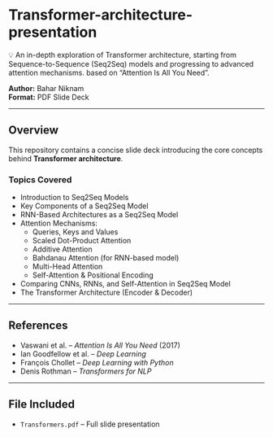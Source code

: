 # Transformer-architecture-presentation
💡 An in-depth exploration of Transformer architecture, starting from Sequence-to-Sequence (Seq2Seq) models and progressing to advanced attention mechanisms. based on “Attention Is All You Need”. 

**Author:** Bahar Niknam  
**Format:** PDF Slide Deck  

---

## Overview

This repository contains a concise slide deck introducing the core concepts behind **Transformer architecture**. 

### Topics Covered

- Introduction to Seq2Seq Models  
- Key Components of a Seq2Seq Model  
- RNN-Based Architectures as a Seq2Seq Model
- Attention Mechanisms:
  - Queries, Keys and Values  
  - Scaled Dot-Product Attention  
  - Additive Attention  
  - Bahdanau Attention (for RNN-based model)  
  - Multi-Head Attention  
  - Self-Attention & Positional Encoding
- Comparing CNNs, RNNs, and Self-Attention in Seq2Seq Model 
- The Transformer Architecture (Encoder & Decoder)

---

## References

- Vaswani et al. – *Attention Is All You Need* (2017)  
- Ian Goodfellow et al. – *Deep Learning*  
- François Chollet – *Deep Learning with Python*  
- Denis Rothman – *Transformers for NLP*  

---

## File Included

- `Transformers.pdf` – Full slide presentation
